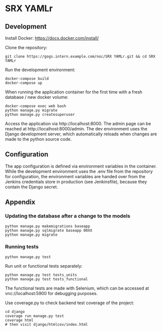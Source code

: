 # SRX YAMLr

## Development

Install Docker: https://docs.docker.com/install/

Clone the repository:

    git clone https://gogs.intern.example.com/noc/SRX YAMLr.git && cd SRX YAMLr

Run the development environment:

    docker-compose build
    docker-compose up

When running the application container for the first time with a fresh database / new docker volume:

    docker-compose exec web bash
    python manage.py migrate
    python manage.py createsuperuser

Access the application via http://localhost:8000. The admin page can be reached at http://localhost:8000/admin.
The dev environment uses the Django development server, which automatically
reloads when changes are made to the python source code.

## Configuration

The app configuration is defined via environment variables in the container.
While the development environment uses the .env file from the repository for configuration,
the environment variables are handed over from the Jenkins credentials store in production (see Jenkinsfile), because they contain the Django secret.


## Appendix

### Updating the database after a change to the models

    python manage.py makemigrations baseapp
    python manage.py sqlmigrate baseapp 00XX
    python manage.py migrate

### Running tests

    python manage.py test

Run unit or functional tests separately:

    python manage.py test tests_units
    python manage.py test tests_functional

The functional tests are made with Selenium, which can be accessed at vnc://localhost:5900 for debugging purposes.

Use coverage.py to check backend test coverage of the project:

    cd django
    coverage run manage.py test
    coverage html
    # then visit django/htmlcov/index.html
